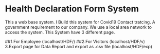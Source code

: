 # Health Declaration Form System 
This a web base system. I Build this system for Covid19 Contact tratcing. 
A government requirement to our company. We use a local area network to access the system. 
This System have 3 different page. 

  ##1.For Employee (localhost/HDF/) 
  ##2.For Visitors (localhost/HDF/v)
  3.Export page for Data Report and export as .csv file (localhost/HDF/exp) 
